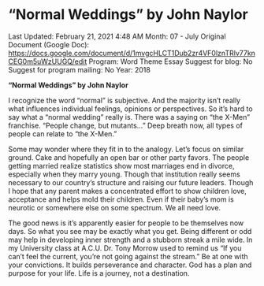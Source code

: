 # “Normal Weddings” by John Naylor

Last Updated: February 21, 2021 4:48 AM
Month: 07 - July
Original Document (Google Doc): https://docs.google.com/document/d/1mvgcHLCT1Dub2zr4VF0lznTRlv77knCEG0m5uWzUUGQ/edit
Program: Word Theme Essay
Suggest for blog: No
Suggest for program mailing: No
Year: 2018

**“Normal Weddings” by John Naylor**

I recognize the word “normal” is subjective. And the majority isn’t really what influences individual feelings, opinions or perspectives. So it’s hard to say what a “normal wedding” really is. There was a saying on “the X-Men” franchise. “People change, but mutants…” Deep breath now, all types of people can relate to “the X-Men.”

Some may wonder where they fit in to the analogy. Let’s focus on similar ground. Cake and hopefully an open bar or other party favors. The people getting married realize statistics show most marriages end in divorce, especially when they marry young. Though that institution really seems necessary to our country’s structure and raising our future leaders. Though I hope that any parent makes a concentrated effort to show children love, acceptance and helps mold their children. Even if their baby’s mom is neurotic or somewhere else on some spectrum. We all need love.

The good news is it’s apparently easier for people to be themselves now days. So what you see may be exactly what you get. Being different or odd may help in developing inner strength and a stubborn streak a mile wide. In my University class at A.C.U. Dr. Tony Morrow used to remind us “If you can’t feel the current, you’re not going against the stream.” Be at one with your convictions. It builds perseverance and character. God has a plan and purpose for your life. Life is a journey, not a destination.